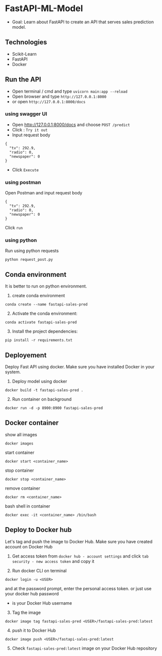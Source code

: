 # FastAPI-ML-Model

- Goal: Learn about FastAPI to create an API that serves sales prediction model.

## Technologies
- Scikit-Learn
- FastAPI
- Docker

## Run the API
- Open terminal / cmd and type `uvicorn main:app --reload`
- Open browser and type `http://127.0.0.1:8000`
- or open `http://127.0.0.1:8000/docs`

### using swagger UI
- Open http://127.0.0.1:8000/docs and choose  `POST /predict`
- Click : `Try it out`
- Input request body 
```
{
  "tv": 292.9,
  "radio": 0,
  "newspaper": 0
}
```
- Click `Execute`

### using postman
Open Postman and input request body 
```
{
  "tv": 292.9,
  "radio": 0,
  "newspaper": 0
}
```
Click `run`

### using python
Run using python requests
```
python request_post.py
```

## Conda environment
It is better to run on python environment. 
1. create conda environment
```
conda create --name fastapi-sales-pred
```

2. Activate the conda environment:
```
conda activate fastapi-sales-pred
```

3. Install the project dependencies:
```
pip install -r requirements.txt
```

## Deployement
Deploy Fast API using docker. Make sure you have installed Docker in your system. 
1. Deploy model using docker
```
docker build -t fastapi-sales-pred . 
```

2. Run container on background
```
docker run -d -p 8900:8900 fastapi-sales-pred
```

## Docker container
show all images
```
docker images
```

start container
```
docker start <container_name>
```

stop container
```
docker stop <container_name>
```

remove container
```
docker rm <container_name>
```

bash shell in container
```
docker exec -it <container_name> /bin/bash 
```

## Deploy to Docker hub
Let's tag and push the image to Docker Hub. Make sure you have created account on Docker Hub

1. Get access token from `docker hub - account settings` and click `tab security - new access token` and copy it

2. Run docker CLI on terminal
```
docker login -u <USER>
```
and at the password prompt, enter the personal access token. or just use your docker hub password

* <USER> is your Docker Hub username

3. Tag the image
```
docker image tag fastapi-sales-pred <USER>/fastapi-sales-pred:latest
```

4. push it to Docker Hub
```
docker image push <USER>/fastapi-sales-pred:latest
```
5. Check `fastapi-sales-pred:latest` image on your Docker Hub repository

